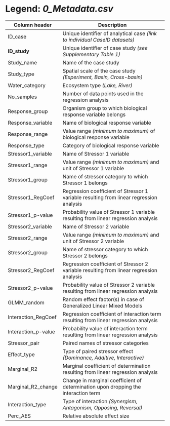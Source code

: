 # Legend: *0_Metadata.csv*

Column header|Description
-------------|-----------
ID_case|Unique identifier of analytical case *(link to individual CaseID datasets)*
**ID_study**|Unique identifier of case study *(see Supplementary Table 1)*
Study_name|Name of the case study
Study_type|Spatial scale of the case study *(Experiment, Basin, Cross-basin)*
Water_category|Ecosystem type *(Lake, River)*
No_samples|Number of data points used in the regression analysis
Response_group|Organism group to which biological response variable belongs
Response_variable|Name of biological response variable
Response_range|Value range *(minimum to maximum)* of biological response variable
Response_type|Category of biological response variable
Stressor1_variable|Name of Stressor 1 variable
Stressor1_range|Value range *(minimum to maximum)* and unit of Stressor 1 variable
Stressor1_group|Name of stressor category to which Stressor 1 belongs
Stressor1_RegCoef|Regression coefficient of Stressor 1 variable resulting from linear regression analysis
Stressor1_p-value|Probability value of Stressor 1 variable resulting from linear regression analysis
Stressor2_variable|Name of Stressor 2 variable
Stressor2_range|Value range *(minimum to maximum)* and unit of Stressor 2 variable
Stressor2_group|Name of stressor category to which Stressor 2 belongs
Stressor2_RegCoef|Regression coefficient of Stressor 2 variable resulting from linear regression analysis
Stressor2_p-value|Probability value of Stressor 2 variable resulting from linear regression analysis
GLMM_random|Random effect factor(s) in case of Generalized Linear Mixed Models
Interaction_RegCoef|Regression coefficient of interaction term resulting from linear regression analysis
Interaction_p-value|Probability value of interaction term resulting from linear regression analysis
Stressor_pair|Paired names of stressor categories
Effect_type|Type of paired stressor effect *(Dominance, Additive, Interactive)*
Marginal_R2|Marginal coefficient of determination resulting from linear regression analysis
Marginal_R2_change|Change in marginal coefficient of determination upon dropping the interaction term
Interaction_type|Type of interaction *(Synergism, Antagonism, Opposing, Reversal)*
Perc_AES|Relative absolute effect size
